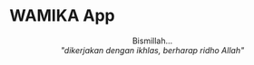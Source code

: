 # WAMIKA App
<p style="text-align:center;">Bismillah...<br/>
  <em>"dikerjakan dengan ikhlas, berharap ridho Allah"</em>
</p
